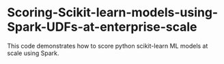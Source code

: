 # Scoring-Scikit-learn-models-using-Spark-UDFs-at-enterprise-scale
This code demonstrates how to score python scikit-learn ML models at scale using Spark.
